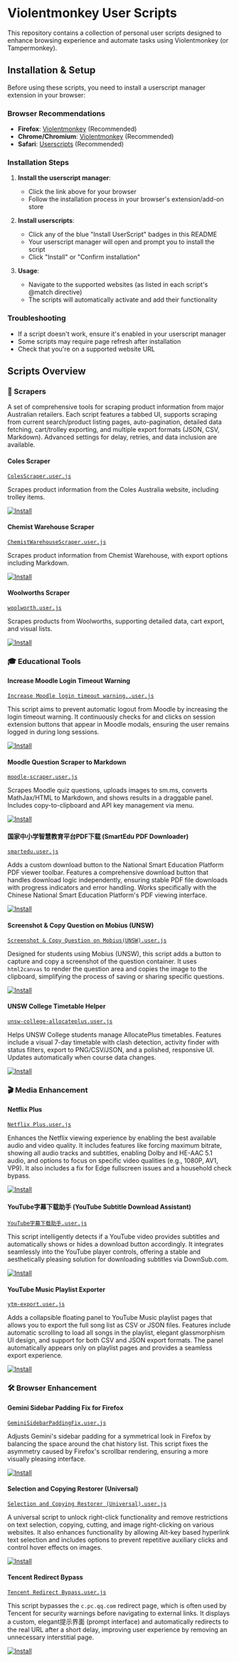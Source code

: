 # Violentmonkey User Scripts

This repository contains a collection of personal user scripts designed to enhance browsing experience and automate tasks using Violentmonkey (or Tampermonkey).

## Installation & Setup

Before using these scripts, you need to install a userscript manager extension in your browser:

### Browser Recommendations

- **Firefox**: [Violentmonkey](https://addons.mozilla.org/en-US/firefox/addon/violentmonkey/) (Recommended)
- **Chrome/Chromium**: [Violentmonkey](https://chrome.google.com/webstore/detail/violentmonkey/jinjaccalgkegednnccohejagnlnfdag) (Recommended)
- **Safari**: [Userscripts](https://apps.apple.com/us/app/userscripts/id1463298887) (Recommended)

### Installation Steps

1. **Install the userscript manager**:
   - Click the link above for your browser
   - Follow the installation process in your browser's extension/add-on store

2. **Install userscripts**:
   - Click any of the blue "Install UserScript" badges in this README
   - Your userscript manager will open and prompt you to install the script
   - Click "Install" or "Confirm installation"

3. **Usage**:
   - Navigate to the supported websites (as listed in each script's @match directive)
   - The scripts will automatically activate and add their functionality

### Troubleshooting

- If a script doesn't work, ensure it's enabled in your userscript manager
- Some scripts may require page refresh after installation
- Check that you're on a supported website URL

## Scripts Overview

### 🛒 Scrapers

A set of comprehensive tools for scraping product information from major Australian retailers. Each script features a tabbed UI, supports scraping from current search/product listing pages, auto-pagination, detailed data fetching, cart/trolley exporting, and multiple export formats (JSON, CSV, Markdown). Advanced settings for delay, retries, and data inclusion are available.

#### Coles Scraper
[`ColesScraper.user.js`](violentmonkey/ColesScraper.user.js)

Scrapes product information from the Coles Australia website, including trolley items.

[![Install](https://img.shields.io/badge/Install-UserScript-blue?style=for-the-badge)](https://cdn.jsdelivr.net/gh/first-storm/browser_scripts@master/violentmonkey/ColesScraper.user.js)

#### Chemist Warehouse Scraper
[`ChemistWarehouseScraper.user.js`](violentmonkey/ChemistWarehouseScraper.user.js)

Scrapes product information from Chemist Warehouse, with export options including Markdown.

[![Install](https://img.shields.io/badge/Install-UserScript-blue?style=for-the-badge)](https://cdn.jsdelivr.net/gh/first-storm/browser_scripts@master/violentmonkey/ChemistWarehouseScraper.user.js)

#### Woolworths Scraper
[`woolworth.user.js`](violentmonkey/woolworth.user.js)

Scrapes products from Woolworths, supporting detailed data, cart export, and visual lists.

[![Install](https://img.shields.io/badge/Install-UserScript-blue?style=for-the-badge)](https://cdn.jsdelivr.net/gh/first-storm/browser_scripts@master/violentmonkey/woolworth.user.js)

### 🎓 Educational Tools

#### Increase Moodle Login Timeout Warning
[`Increase Moodle login timeout warning..user.js`](violentmonkey/Increase%20Moodle%20login%20timeout%20warning..user.js)

This script aims to prevent automatic logout from Moodle by increasing the login timeout warning. It continuously checks for and clicks on session extension buttons that appear in Moodle modals, ensuring the user remains logged in during long sessions.

[![Install](https://img.shields.io/badge/Install-UserScript-blue?style=for-the-badge)](https://cdn.jsdelivr.net/gh/first-storm/browser_scripts@master/violentmonkey/Increase%20Moodle%20login%20timeout%20warning..user.js)

#### Moodle Question Scraper to Markdown
[`moodle-scraper.user.js`](violentmonkey/moodle-scraper.user.js)

Scrapes Moodle quiz questions, uploads images to sm.ms, converts MathJax/HTML to Markdown, and shows results in a draggable panel. Includes copy-to-clipboard and API key management via menu.

[![Install](https://img.shields.io/badge/Install-UserScript-blue?style=for-the-badge)](https://cdn.jsdelivr.net/gh/first-storm/browser_scripts@master/violentmonkey/moodle-scraper.user.js)

#### 国家中小学智慧教育平台PDF下载 (SmartEdu PDF Downloader)
[`smartedu.user.js`](violentmonkey/smartedu.user.js)

Adds a custom download button to the National Smart Education Platform PDF viewer toolbar. Features a comprehensive download button that handles download logic independently, ensuring stable PDF file downloads with progress indicators and error handling. Works specifically with the Chinese National Smart Education Platform's PDF viewing interface.

[![Install](https://img.shields.io/badge/Install-UserScript-blue?style=for-the-badge)](https://cdn.jsdelivr.net/gh/first-storm/browser_scripts@master/violentmonkey/smartedu.user.js)

#### Screenshot & Copy Question on Mobius (UNSW)
[`Screenshot & Copy Question on Mobius(UNSW).user.js`](violentmonkey/Screenshot%20&%20Copy%20Question%20on%20Mobius(UNSW).user.js)

Designed for students using Mobius (UNSW), this script adds a button to capture and copy a screenshot of the question container. It uses `html2canvas` to render the question area and copies the image to the clipboard, simplifying the process of saving or sharing specific questions.

[![Install](https://img.shields.io/badge/Install-UserScript-blue?style=for-the-badge)](https://cdn.jsdelivr.net/gh/first-storm/browser_scripts@master/violentmonkey/Screenshot%20%26%20Copy%20Question%20on%20Mobius(UNSW).user.js)

#### UNSW College Timetable Helper
[`unsw-college-allocateplus.user.js`](violentmonkey/unsw-college-allocateplus.user.js)

Helps UNSW College students manage AllocatePlus timetables. Features include a visual 7-day timetable with clash detection, activity finder with status filters, export to PNG/CSV/JSON, and a polished, responsive UI. Updates automatically when course data changes.

[![Install](https://img.shields.io/badge/Install-UserScript-blue?style=for-the-badge)](https://cdn.jsdelivr.net/gh/first-storm/browser_scripts@master/violentmonkey/unsw-college-allocateplus.user.js)

### 🎬 Media Enhancement

#### Netflix Plus
[`Netflix Plus.user.js`](violentmonkey/Netflix%20Plus.user.js)

Enhances the Netflix viewing experience by enabling the best available audio and video quality. It includes features like forcing maximum bitrate, showing all audio tracks and subtitles, enabling Dolby and HE-AAC 5.1 audio, and options to focus on specific video qualities (e.g., 1080P, AV1, VP9). It also includes a fix for Edge fullscreen issues and a household check bypass.

[![Install](https://img.shields.io/badge/Install-UserScript-blue?style=for-the-badge)](https://cdn.jsdelivr.net/gh/first-storm/browser_scripts@master/violentmonkey/Netflix%20Plus.user.js)

#### YouTube字幕下载助手 (YouTube Subtitle Download Assistant)
[`YouTube字幕下载助手.user.js`](violentmonkey/YouTube字幕下载助手.user.js)

This script intelligently detects if a YouTube video provides subtitles and automatically shows or hides a download button accordingly. It integrates seamlessly into the YouTube player controls, offering a stable and aesthetically pleasing solution for downloading subtitles via DownSub.com.

[![Install](https://img.shields.io/badge/Install-UserScript-blue?style=for-the-badge)](https://cdn.jsdelivr.net/gh/first-storm/browser_scripts@master/violentmonkey/YouTube字幕下载助手.user.js)

#### YouTube Music Playlist Exporter
[`ytm-export.user.js`](violentmonkey/ytm-export.user.js)

Adds a collapsible floating panel to YouTube Music playlist pages that allows you to export the full song list as CSV or JSON files. Features include automatic scrolling to load all songs in the playlist, elegant glassmorphism UI design, and support for both CSV and JSON export formats. The panel automatically appears only on playlist pages and provides a seamless export experience.

[![Install](https://img.shields.io/badge/Install-UserScript-blue?style=for-the-badge)](https://cdn.jsdelivr.net/gh/first-storm/browser_scripts@master/violentmonkey/ytm-export.user.js)

### 🛠️ Browser Enhancement

#### Gemini Sidebar Padding Fix for Firefox
[`GeminiSidebarPaddingFix.user.js`](violentmonkey/GeminiSidebarPaddingFix.user.js)

Adjusts Gemini's sidebar padding for a symmetrical look in Firefox by balancing the space around the chat history list. This script fixes the asymmetry caused by Firefox's scrollbar rendering, ensuring a more visually pleasing interface.

[![Install](https://img.shields.io/badge/Install-UserScript-blue?style=for-the-badge)](https://cdn.jsdelivr.net/gh/first-storm/browser_scripts@master/violentmonkey/GeminiSidebarPaddingFix.user.js)

#### Selection and Copying Restorer (Universal)
[`Selection and Copying Restorer (Universal).user.js`](violentmonkey/Selection%20and%20Copying%20Restorer%20(Universal).user.js)

A universal script to unlock right-click functionality and remove restrictions on text selection, copying, cutting, and image right-clicking on various websites. It also enhances functionality by allowing Alt-key based hyperlink text selection and includes options to prevent repetitive auxiliary clicks and control hover effects on images.

[![Install](https://img.shields.io/badge/Install-UserScript-blue?style=for-the-badge)](https://cdn.jsdelivr.net/gh/first-storm/browser_scripts@master/violentmonkey/Selection%20and%20Copying%20Restorer%20(Universal).user.js)

#### Tencent Redirect Bypass
[`Tencent Redirect Bypass.user.js`](violentmonkey/Tencent%20Redirect%20Bypass.user.js)

This script bypasses the `c.pc.qq.com` redirect page, which is often used by Tencent for security warnings before navigating to external links. It displays a custom, elegant提示界面 (prompt interface) and automatically redirects to the real URL after a short delay, improving user experience by removing an unnecessary interstitial page.

[![Install](https://img.shields.io/badge/Install-UserScript-blue?style=for-the-badge)](https://cdn.jsdelivr.net/gh/first-storm/browser_scripts@master/violentmonkey/Tencent%20Redirect%20Bypass.user.js)